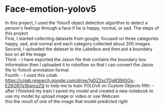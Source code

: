 # Face-emotion-yolov5
In this project, I used the Yolov5 object detection algorithm to detect a person's feelings through a face if he is happy, normal, or sad. 
The steps of this project      
First, I started collecting datasets from google, focused on three categories happy, sad, and normal and each category collected about 200 images.  
Second, I uploaded the dataset to the Labelbox and then put a boundary box on all the image  
Third: - I have exported the Jason file that contains the boundary box information then I uploaded it to roboflow so that I can convert the Jason file  to Yolov5 annotation format   
Fourth: - I used this colab  https://colab.research.google.com/drive/1gDZ2xcTOgR39tGGs-EZ6i3RTs16wmzZQ to help me to train YOLOv5 on Custom Objects 
fifth: - after I finished my train I saved my model and created a new  notebook to use my model by upload image or video or use Webcam  
this the result of one of the image that model predicted right

